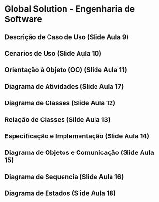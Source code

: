 # Global Solution - Engenharia de Software

## Descrição de Caso de Uso (Slide Aula 9)
## Cenarios de Uso (Slide Aula 10)
## Orientação à Objeto (OO) (Slide Aula 11)
## Diagrama de Atividades (Slide Aula 17)
## Diagrama de Classes (Slide Aula 12)
## Relação de Classes (Slide Aula 13)
## Especificação e Implementação (Slide Aula 14)
## Diagrama de Objetos e Comunicação (Slide Aula 15)
## Diagrama de Sequencia (Slide Aula 16)
## Diagrama de Estados (Slide Aula 18)

